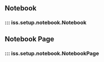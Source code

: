 ## Notebook
### ::: iss.setup.notebook.Notebook
## Notebook Page
### ::: iss.setup.notebook.NotebookPage